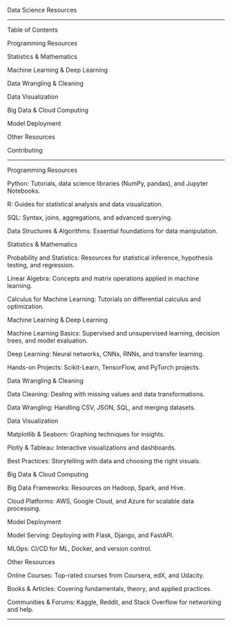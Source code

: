 Data Science Resources

---

Table of Contents

Programming Resources

Statistics & Mathematics

Machine Learning & Deep Learning

Data Wrangling & Cleaning

Data Visualization

Big Data & Cloud Computing

Model Deployment

Other Resources

Contributing

---

Programming Resources

Python: Tutorials, data science libraries (NumPy, pandas), and Jupyter Notebooks.

R: Guides for statistical analysis and data visualization.

SQL: Syntax, joins, aggregations, and advanced querying.

Data Structures & Algorithms: Essential foundations for data manipulation.


Statistics & Mathematics

Probability and Statistics: Resources for statistical inference, hypothesis testing, and regression.

Linear Algebra: Concepts and matrix operations applied in machine learning.

Calculus for Machine Learning: Tutorials on differential calculus and optimization.


Machine Learning & Deep Learning

Machine Learning Basics: Supervised and unsupervised learning, decision trees, and model evaluation.

Deep Learning: Neural networks, CNNs, RNNs, and transfer learning.

Hands-on Projects: Scikit-Learn, TensorFlow, and PyTorch projects.


Data Wrangling & Cleaning

Data Cleaning: Dealing with missing values and data transformations.

Data Wrangling: Handling CSV, JSON, SQL, and merging datasets.


Data Visualization

Matplotlib & Seaborn: Graphing techniques for insights.

Plotly & Tableau: Interactive visualizations and dashboards.

Best Practices: Storytelling with data and choosing the right visuals.


Big Data & Cloud Computing

Big Data Frameworks: Resources on Hadoop, Spark, and Hive.

Cloud Platforms: AWS, Google Cloud, and Azure for scalable data processing.


Model Deployment

Model Serving: Deploying with Flask, Django, and FastAPI.

MLOps: CI/CD for ML, Docker, and version control.


Other Resources

Online Courses: Top-rated courses from Coursera, edX, and Udacity.

Books & Articles: Covering fundamentals, theory, and applied practices.

Communities & Forums: Kaggle, Reddit, and Stack Overflow for networking and help.

---
